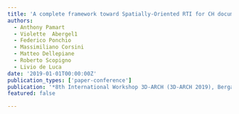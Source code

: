 ```yaml
---
title: 'A complete framework toward Spatially-Oriented RTI for CH documentation and analysis'
authors:
  - Anthony Pamart
  - Violette  Abergel1
  - Federico Ponchio
  - Massimiliano Corsini
  - Matteo Dellepiane
  - Roberto Scopigno
  - Livio de Luca
date: '2019-01-01T00:00:00Z'
publication_types: ['paper-conference']
publication: '*8th International Workshop 3D-ARCH (3D-ARCH 2019), Bergamo, Italy*'
featured: false

---
```

